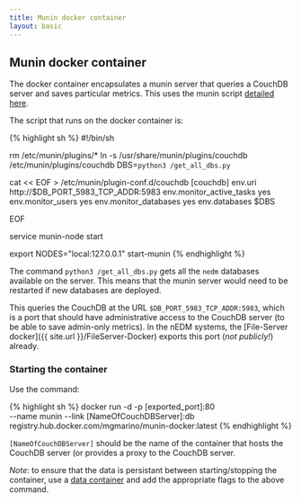 ```yaml
---
title: Munin docker container
layout: basic
---
```


## Munin docker container 

The docker container encapsulates a munin server that queries a CouchDB
server and saves particular metrics.  This uses the munin script [detailed
here](http://gws.github.io/munin-plugin-couchdb/guide-to-couchdb-monitoring.html). 

The script that runs on the docker container is:

{% highlight sh %}
#!/bin/sh

rm /etc/munin/plugins/*
ln -s /usr/share/munin/plugins/couchdb /etc/munin/plugins/couchdb
DBS=`python3 /get_all_dbs.py`

cat << EOF > /etc/munin/plugin-conf.d/couchdb
[couchdb]
env.uri   http://$DB_PORT_5983_TCP_ADDR:5983
env.monitor_active_tasks  yes
env.monitor_users  yes
env.monitor_databases yes
env.databases $DBS

EOF

service munin-node start

export NODES="local:127.0.0.1"
start-munin
{% endhighlight %}

The command `python3 /get_all_dbs.py` gets all the `nedm` databases available
on the server.  This means that the munin server would need to be restarted if
new databases are deployed.

This queries the CouchDB at the URL `$DB_PORT_5983_TCP_ADDR:5983`, which is a
port that should have administrative access to the CouchDB server (to be able
to save admin-only metrics).  In the nEDM systems, the 
[File-Server docker]({{ site.url }}/FileServer-Docker) exports this port (_not
publicly!_) already.

### Starting the container

Use the command:

{% highlight sh %}
docker run -d -p [exported_port]:80\
  --name munin --link [NameOfCouchDBServer]:db \
  registry.hub.docker.com/mgmarino/munin-docker:latest
{% endhighlight %}

`[NameOfCouchDBServer]` should be the name of the container that hosts the
CouchDB server (or provides a proxy to the CouchDB server.

_Note_: to ensure that the data is persistant between starting/stopping the
container, use a 
[data container](https://docs.docker.com/userguide/dockervolumes/#creating-and-mounting-a-data-volume-container)
and add the appropriate flags to the above command.


